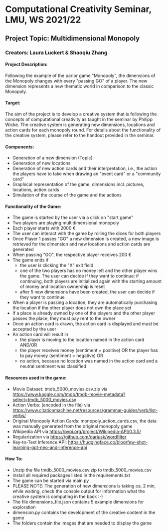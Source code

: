 # Computational Creativity Seminar, LMU, WS 2021/22

## Project Topic: Multidimensional Monopoly

### Creators: Laura Luckert & Shaoqiu Zhang

#### Project Description:
Following the example of the parlor game "Monopoly", the dimensions of the Monopoly changes with every "passing GO" of a player. The new dimension represents a new thematic world in comparison to the classic Monopoly. 

#### Target:
The aim of the project is to develop a creative system that is following the concepts of computational creativity as taught in the seminar by Philipp Wicke. The creative system is generating new dimensions, locations and action cards for each monopoly round. For details about the functionality of the creative system, please refer to the handout provided in the seminar.

#### Components:
- Generation of a new dimension (Topic)
- Generation of new locations
- Generation of new action cards and their interpretation, i.e., the action the players have to take when drawing an "event card" or a "community card"
- Graphical representation of the game, dimensions incl. pictures, locations, action cards
- Simulation of the course of the game and the actions

#### Functionality of the Game:
- The game is started by the user via a click on "start game"
- Two players are playing multidimensional monopoly
- Each player starts with 2000 €
- The user can interact with the game by rolling the dices for both players
- Once Player 1 passes "GO" a new dimension is created, a new image is retrieved for the dimension and new locations and action cards are generated
- When passing "GO", the respective player receives 200 €
- The game ends if 
	- the user is clicking the "X" exit field
	- one of the two players has no money left and the other player wins the game. The user can decide if they want to continue: if continuing, both players are initialized again with the starting amount of money and location ownership is reset
	- after 5 new dimensions have been created, the user can decide if they want to continue
- When a player is passing a location, they are automatically purchasing the location if the other player does not own the place yet
- If a place is already owned by one of the players and the other player passes the place, they must pay rent to the owner
- Once an action card is drawn, the action card is displayed and must be accepted by the user
- An action card will result in
	- the player is moving to the location named in the action card AND/OR
	- the player receives money (sentiment = positive) OR the player has to pay money (sentiment = negative)
	OR
	- no action, because no location was named in the action card and a neutral sentiment was classified


#### Resources used in the game:
- Movie Dataset: tmdb_5000_movies.csv.zip via https://www.kaggle.com/tmdb/tmdb-movie-metadata?select=tmdb_5000_movies.csv
- Action Verbs: (encoded in the file) via https://www.citationmachine.net/resources/grammar-guides/verb/list-verbs/
- Original Monopoly Action Cards: monopoly_action_cards.csv, the data was manually generated from the original monopoly game
- Wikipedia API via https://pypi.org/project/Wikipedia-API/0.3.5/
- Regularization via https://github.com/dariusk/wordfilter
- Key-to-Text Inference API: https://huggingface.co/blog/few-shot-learning-gpt-neo-and-inference-api


#### How To:
- Unzip the file tmdb_5000_movies.csv.zip to tmdb_5000_movies.csv
- Install all required packages listed in the requirements.txt
- The game can be started via main.py
- PLEASE NOTE: The generation of new dimensions is taking ca. 2 min, while waiting, check the console output for information what the creative system is computing in the back :-)
- The file dimensions_file.json contains 5 example dimensions for exploration 
- dimension.py contains the development of the creative content in the game
- The folders contain the images that are needed to display the game

